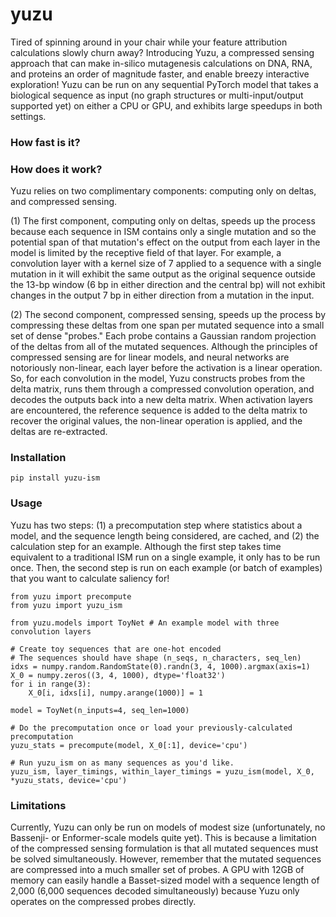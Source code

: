 # yuzu

Tired of spinning around in your chair while your feature attribution calculations slowly churn away? Introducing Yuzu, a compressed sensing approach that can make in-silico mutagenesis calculations on DNA, RNA, and proteins an order of magnitude faster, and enable breezy interactive exploration! Yuzu can be run on any sequential PyTorch model that takes a biological sequence as input (no graph structures or multi-input/output supported yet) on either a CPU or GPU, and exhibits large speedups in both settings.

### How fast is it?

### How does it work?

Yuzu relies on two complimentary components: computing only on deltas, and compressed sensing. 

(1) The first component, computing only on deltas, speeds up the process because each sequence in ISM contains only a single mutation and so the potential span of that mutation's effect on the output from each layer in the model is limited by the receptive field of that layer. For example, a convolution layer with a kernel size of 7 applied to a sequence with a single mutation in it will exhibit the same output as the original sequence outside the 13-bp window (6 bp in either direction and the central bp) will not exhibit changes in the output 7 bp in either direction from a mutation in the input. 

(2) The second component, compressed sensing, speeds up the process by compressing these deltas from one span per mutated sequence into a small set of dense "probes." Each probe contains a Gaussian random projection of the deltas from all of the mutated sequences. Although the principles of compressed sensing are for linear models, and neural networks are notoriously non-linear, each layer before the activation is a linear operation. So, for each convolution in the model, Yuzu constructs probes from the delta matrix, runs them through a compressed convolution operation, and decodes the outputs back into a new delta matrix. When activation layers are encountered, the reference sequence is added to the delta matrix to recover the original values, the non-linear operation is applied, and the deltas are re-extracted. 

### Installation

`pip install yuzu-ism`

### Usage

Yuzu has two steps: (1) a precomputation step where statistics about a model, and the sequence length being considered, are cached, and (2) the calculation step for an example. Although the first step takes time equivalent to a traditional ISM run on a single example, it only has to be run once. Then, the second step is run on each example (or batch of examples) that you want to calculate saliency for!

```
from yuzu import precompute
from yuzu import yuzu_ism

from yuzu.models import ToyNet # An example model with three convolution layers

# Create toy sequences that are one-hot encoded
# The sequences should have shape (n_seqs, n_characters, seq_len)
idxs = numpy.random.RandomState(0).randn(3, 4, 1000).argmax(axis=1)
X_0 = numpy.zeros((3, 4, 1000), dtype='float32')
for i in range(3):
	X_0[i, idxs[i], numpy.arange(1000)] = 1

model = ToyNet(n_inputs=4, seq_len=1000)

# Do the precomputation once or load your previously-calculated precomputation
yuzu_stats = precompute(model, X_0[:1], device='cpu')

# Run yuzu_ism on as many sequences as you'd like. 
yuzu_ism, layer_timings, within_layer_timings = yuzu_ism(model, X_0, *yuzu_stats, device='cpu')
```

### Limitations

Currently, Yuzu can only be run on models of modest size (unfortunately, no Bassenji- or Enformer-scale models quite yet). This is because a limitation of the compressed sensing formulation is that all mutated sequences must be solved simultaneously. However, remember that the mutated sequences are compressed into a much smaller set of probes. A GPU with 12GB of memory can easily handle a Basset-sized model with a sequence length of 2,000 (6,000 sequences decoded simultaneously) because Yuzu only operates on the compressed probes directly. 
